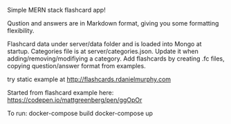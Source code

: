 Simple MERN stack flashcard app! 

Qustion and answers are in Markdown format, giving you some formatting flexibility.

Flashcard data under server/data folder and is loaded into Mongo at startup.  Categories file is at server/categories.json.  Update it when adding/removing/modifiying a category.   Add flashcards by creating .fc files, copying question/answer format from examples.

try static example at http://flashcards.rdanielmurphy.com

Started from flashcard example here:
https://codepen.io/mattgreenberg/pen/ggOpOr

To run:
docker-compose build
docker-compose up

